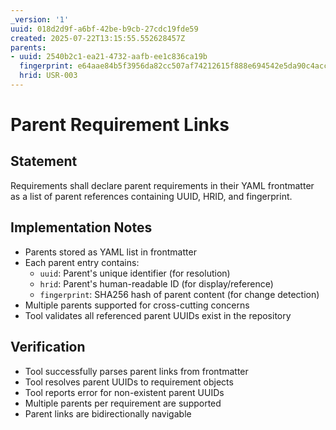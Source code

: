 ```yaml
---
_version: '1'
uuid: 018d2d9f-a6bf-42be-b9cb-27cdc19fde59
created: 2025-07-22T13:15:55.552628457Z
parents:
- uuid: 2540b2c1-ea21-4732-aafb-ee1c836ca19b
  fingerprint: e64aae84b5f3956da82cc507af74212615f888e694542e5da90c4accbabc0f6c
  hrid: USR-003
---
```

# Parent Requirement Links

## Statement

Requirements shall declare parent requirements in their YAML frontmatter as a list of parent references containing UUID, HRID, and fingerprint.

## Implementation Notes

- Parents stored as YAML list in frontmatter
- Each parent entry contains:
  - `uuid`: Parent's unique identifier (for resolution)
  - `hrid`: Parent's human-readable ID (for display/reference)
  - `fingerprint`: SHA256 hash of parent content (for change detection)
- Multiple parents supported for cross-cutting concerns
- Tool validates all referenced parent UUIDs exist in the repository

## Verification

- Tool successfully parses parent links from frontmatter
- Tool resolves parent UUIDs to requirement objects
- Tool reports error for non-existent parent UUIDs
- Multiple parents per requirement are supported
- Parent links are bidirectionally navigable
